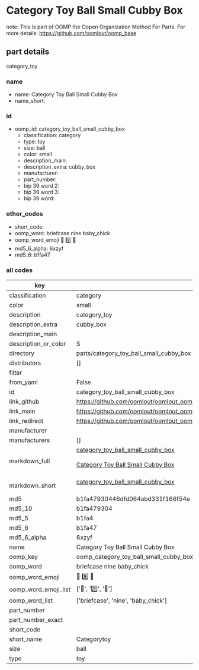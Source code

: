 # Category Toy Ball Small Cubby Box  

note: This is part of OOMP the Oopen Organization Method For Parts. For more details: https://github.com/oomlout/oomp_base

##  part details
  



category_toy



### name
* name: Category Toy Ball Small Cubby Box
* name_short: 
### id
* oomp_id: category_toy_ball_small_cubby_box
  * classification: category
  * type: toy
  * size: ball
  * color: small
  * description_main: 
  * description_extra: cubby_box
  * manufacturer: 
  * part_number: 
  * bip 39 word 2: 
  * bip 39 word 3: 
  * bip 39 word: 

### other_codes
* short_code: 
* oomp_word: briefcase nine baby_chick
* oomp_word_emoji :briefcase: :nine: :baby_chick:
* md5_6_alpha: 6xzyf
* md5_6: b1fa47









### all codes 
| key | value |  
| --- | --- |  
| classification | category |  
| color | small |  
| description | category_toy |  
| description_extra | cubby_box |  
| description_main |  |  
| description_or_color | S  |  
| directory | parts/category_toy_ball_small_cubby_box |  
| distributors | [] |  
| filter |  |  
| from_yaml | False |  
| id | category_toy_ball_small_cubby_box |  
| link_github | https://github.com/oomlout/oomlout_oomp_version_1_messy/tree/main/parts/category_toy_ball_small_cubby_box |  
| link_main | https://github.com/oomlout/oomlout_oomp_version_1_messy/tree/main/parts/category_toy_ball_small_cubby_box |  
| link_redirect | https://github.com/oomlout/oomlout_oomp_version_1_messy/tree/main/parts/category_toy_ball_small_cubby_box |  
| manufacturer |  |  
| manufacturers | [] |  
| markdown_full | [category_toy_ball_small_cubby_box](none)<br>[](none)<br>[Category Toy Ball Small Cubby Box](none)<br><br> |  
| markdown_short | [category_toy_ball_small_cubby_box](none)<br><br> |  
| md5 | b1fa47930446dfd064abd331f166f54e |  
| md5_10 | b1fa479304 |  
| md5_5 | b1fa4 |  
| md5_6 | b1fa47 |  
| md5_6_alpha | 6xzyf |  
| name | Category Toy Ball Small Cubby Box |  
| oomp_key | oomp_category_toy_ball_small_cubby_box |  
| oomp_word | briefcase nine baby_chick |  
| oomp_word_emoji | :briefcase: :nine: :baby_chick: |  
| oomp_word_emoji_list | [':briefcase:', ':nine:', ':baby_chick:'] |  
| oomp_word_list | ['briefcase', 'nine', 'baby_chick'] |  
| part_number |  |  
| part_number_exact |  |  
| short_code |  |  
| short_name | Categorytoy |  
| size | ball |  
| type | toy |  
